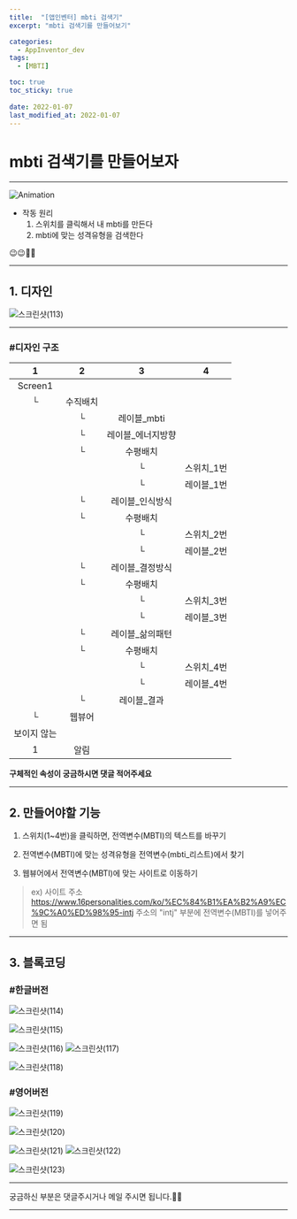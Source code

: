 ```yaml
---
title:  "[앱인벤터] mbti 검색기"
excerpt: "mbti 검색기를 만들어보기"

categories:
  - AppInventor_dev
tags:
  - [MBTI]

toc: true
toc_sticky: true
 
date: 2022-01-07
last_modified_at: 2022-01-07
---
```


# mbti 검색기를 만들어보자

---  

![Animation](https://user-images.githubusercontent.com/55564114/148490475-11312855-660b-45e0-b1c6-5c5165362a2a.gif)  

- 작동 원리
  1. 스위치를 클릭해서 내 mbti를 만든다
  2. mbti에 맞는 성격유형을 검색한다

😉😉🥰🥰

---

## 1. 디자인

![스크린샷(113)](https://user-images.githubusercontent.com/55564114/148490700-7e37fab8-700e-43a1-89d4-9f84cdae9fac.png)  

---

### #디자인 구조

| 1 | 2 | 3 | 4 | 
| :---: | :---: | :---: | :---: | 
| Screen1 |  |  |
|└|수직배치|
||└|레이블_mbti|
||└|레이블_에너지방향|
||└|수평배치|
|||└|스위치_1번|
|||└|레이블_1번|
||└|레이블_인식방식|
||└|수평배치|
|||└|스위치_2번|
|||└|레이블_2번|
||└|레이블_결정방식|
||└|수평배치|
|||└|스위치_3번|
|||└|레이블_3번|
||└|레이블_삶의패턴|
||└|수평배치|
|||└|스위치_4번|
|||└|레이블_4번|
||└|레이블_결과|
|└|웹뷰어|
|보이지 않는||
|1|알림||


**구체적인 속성이 궁금하시면 댓글 적어주세요**

---

## 2. 만들어야할 기능 

1. 스위치(1~4번)을 클릭하면, 전역변수(MBTI)의 텍스트를 바꾸기

2. 전역변수(MBTI)에 맞는 성격유형을 전역변수(mbti_리스트)에서 찾기

3. 웹뷰어에서 전역변수(MBTI)에 맞는 사이트로 이동하기
> ex)
> 사이트 주소 
> https://www.16personalities.com/ko/%EC%84%B1%EA%B2%A9%EC%9C%A0%ED%98%95-intj
> 주소의 "intj" 부분에 전역변수(MBTI)를 넣어주면 됨


---

## 3. 블록코딩

### #한글버전
![스크린샷(114)](https://user-images.githubusercontent.com/55564114/148491096-c25adf4c-d8ae-4fbe-8717-a948a75037c6.png)  

![스크린샷(115)](https://user-images.githubusercontent.com/55564114/148491181-da956d54-c173-42e8-8c1c-a789dd1763cf.png)  

![스크린샷(116)](https://user-images.githubusercontent.com/55564114/148491270-bee50a7f-b806-4e9b-96ee-0272a3fba754.png)
![스크린샷(117)](https://user-images.githubusercontent.com/55564114/148491314-3a360555-ab38-4383-9a1f-a1610b5af652.png)  

![스크린샷(118)](https://user-images.githubusercontent.com/55564114/148491372-bff4477a-2df1-415c-82dc-c29aa4ebbe20.png)  


### #영어버전
![스크린샷(119)](https://user-images.githubusercontent.com/55564114/148491483-f02665e5-3750-474f-a03e-e3b1ee24426d.png)  

![스크린샷(120)](https://user-images.githubusercontent.com/55564114/148491531-15d3ff61-b7cd-4f1f-a23b-d9b7abe01fb0.png)  

![스크린샷(121)](https://user-images.githubusercontent.com/55564114/148491586-6e84f1a0-0726-4249-b47c-85e72be886bc.png)
![스크린샷(122)](https://user-images.githubusercontent.com/55564114/148491630-e51ab0fd-f3d2-4999-bce7-cd0410ee3b74.png)  

![스크린샷(123)](https://user-images.githubusercontent.com/55564114/148491671-7c090491-0463-4107-8c3c-324d6c5c5935.png)  

---

궁금하신 부분은 댓글주시거나 메일 주시면 됩니다.🥰🥰  

---

